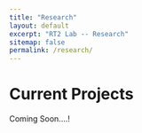 ```yaml
---
title: "Research"
layout: default
excerpt: "RT2 Lab -- Research"
sitemap: false
permalink: /research/
---
```


# Current Projects

Coming Soon....!
